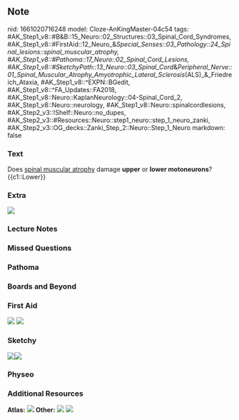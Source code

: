 ## Note
nid: 1661020716248
model: Cloze-AnKingMaster-04c54
tags: #AK_Step1_v8::#B&B::15_Neuro::02_Structures::03_Spinal_Cord_Syndromes, #AK_Step1_v8::#FirstAid::12_Neuro_&_Special_Senses::03_Pathology::24_Spinal_lesions::spinal_muscular_atrophy, #AK_Step1_v8::#Pathoma::17_Neuro::02_Spinal_Cord_Lesions, #AK_Step1_v8::#SketchyPath::13_Neuro::03_Spinal_Cord_&_Peripheral_Nerve::01_Spinal_Muscular_Atrophy_Amyotrophic_Lateral_Sclerosis_(ALS)_&_Friedreich_Ataxia, #AK_Step1_v8::^EXPN::BGedit, #AK_Step1_v8::^FA_Updates::FA2018, #AK_Step1_v8::Neuro::KaplanNeurology::04-Spinal_Cord_2, #AK_Step1_v8::Neuro::neurology, #AK_Step1_v8::Neuro::spinalcordlesions, #AK_Step2_v3::!Shelf::Neuro::no_dupes, #AK_Step2_v3::#Resources::Neuro::step1_neuro::step_1_neuro_zanki, #AK_Step2_v3::OG_decks::Zanki_Step_2::Neuro::Step_1_Neuro
markdown: false

### Text
<div>
  Does <u>spinal muscular atrophy</u> damage <b>upper</b> or
  <b>lower motoneurons</b>?
</div>
<div>
  {{c1::Lower}}
</div>

### Extra
<img src="paste-5592047419544.jpg">

### Lecture Notes


### Missed Questions


### Pathoma


### Boards and Beyond


### First Aid
<img src="tmpplUDyq.png"> <img src="tmpmt1mr1.png">

### Sketchy
<img src=
"SMA%20bilateral%20anterior%20horns_1566160514431.jpg"><img src= 
"Zoverall%20picture%20(91)_1566160514431.JPG">

### Physeo


### Additional Resources
<b>Atlas:</b> <img src="tmpbuspT_.png" class="resizer">
<b>Other:</b> <img src="tmpqv4KhQ.png" class="resizer"> <img src= 
"tmpR7fSIt.png" class="resizer">
